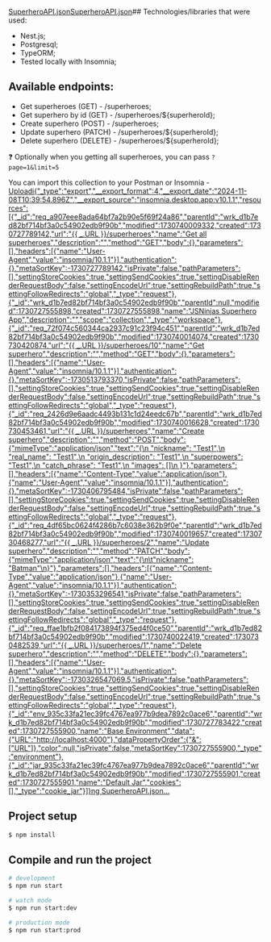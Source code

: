 [SuperheroAPI.json](https://github.com/user-attachments/files/17677133/SuperheroAPI.json)[SuperheroAPI.json](https://github.com/user-attachments/files/17677110/SuperheroAPI.json)## Technologies/libraries that were used:

- Nest.js;
- Postgresql;
- TypeORM;
- Tested locally with Insomnia;

## Available endpoints:

- Get superheroes (GET) - /superheroes;
- Get superhero by id (GET) - /superheroes/${superheroId};
- Create superhero (POST) - /superheroes;
- Update superhero (PATCH) - /superheroes/${superheroId};
- Delete superhero (DELETE) - /superheroes/${superheroId};

❓ Optionally when you getting all superheroes, you can pass `?page=1&limit=5`

You can import this collection to your Postman or Insomnia - [Uploadi{"_type":"export","__export_format":4,"__export_date":"2024-11-08T10:39:54.896Z","__export_source":"insomnia.desktop.app:v10.1.1","resources":[{"_id":"req_a907eee8ada64bf7a2b90e5f69f24a86","parentId":"wrk_d1b7ed82bf714bf3a0c54902edb9f90b","modified":1730740009332,"created":1730727789142,"url":"{{ _.URL }}/superheroes","name":"Get all superheroes","description":"","method":"GET","body":{},"parameters":[],"headers":[{"name":"User-Agent","value":"insomnia/10.1.1"}],"authentication":{},"metaSortKey":-1730727789142,"isPrivate":false,"pathParameters":[],"settingStoreCookies":true,"settingSendCookies":true,"settingDisableRenderRequestBody":false,"settingEncodeUrl":true,"settingRebuildPath":true,"settingFollowRedirects":"global","_type":"request"},{"_id":"wrk_d1b7ed82bf714bf3a0c54902edb9f90b","parentId":null,"modified":1730727555898,"created":1730727555898,"name":"JSNinjas Superhero App","description":"","scope":"collection","_type":"workspace"},{"_id":"req_72f074c560344ca2937c91c23f94c451","parentId":"wrk_d1b7ed82bf714bf3a0c54902edb9f90b","modified":1730740014074,"created":1730730420874,"url":"{{ _.URL }}/superheroes/10","name":"Get superhero","description":"","method":"GET","body":{},"parameters":[],"headers":[{"name":"User-Agent","value":"insomnia/10.1.1"}],"authentication":{},"metaSortKey":-1730513793370,"isPrivate":false,"pathParameters":[],"settingStoreCookies":true,"settingSendCookies":true,"settingDisableRenderRequestBody":false,"settingEncodeUrl":true,"settingRebuildPath":true,"settingFollowRedirects":"global","_type":"request"},{"_id":"req_2426d9e6aadc4493b131c1d24eedc67b","parentId":"wrk_d1b7ed82bf714bf3a0c54902edb9f90b","modified":1730740016628,"created":1730730453461,"url":"{{ _.URL }}/superheroes","name":"Create superhero","description":"","method":"POST","body":{"mimeType":"application/json","text":"{\n    \"nickname\": \"Test1\",\n    \"real_name\": \"Test1\",\n    \"origin_description\": \"Test1\",\n    \"superpowers\": \"Test1\",\n    \"catch_phrase\": \"Test1\",\n    \"images\": []\n  }"},"parameters":[],"headers":[{"name":"Content-Type","value":"application/json"},{"name":"User-Agent","value":"insomnia/10.1.1"}],"authentication":{},"metaSortKey":-1730406795484,"isPrivate":false,"pathParameters":[],"settingStoreCookies":true,"settingSendCookies":true,"settingDisableRenderRequestBody":false,"settingEncodeUrl":true,"settingRebuildPath":true,"settingFollowRedirects":"global","_type":"request"},{"_id":"req_4df65bc0624f4286b7c6038e362b9f0e","parentId":"wrk_d1b7ed82bf714bf3a0c54902edb9f90b","modified":1730740019657,"created":1730730468277,"url":"{{ _.URL }}/superheroes/2","name":"Update superhero","description":"","method":"PATCH","body":{"mimeType":"application/json","text":"{\n\t\"nickname\": \"Batman\"\n}"},"parameters":[],"headers":[{"name":"Content-Type","value":"application/json"},{"name":"User-Agent","value":"insomnia/10.1.1"}],"authentication":{},"metaSortKey":-1730353296541,"isPrivate":false,"pathParameters":[],"settingStoreCookies":true,"settingSendCookies":true,"settingDisableRenderRequestBody":false,"settingEncodeUrl":true,"settingRebuildPath":true,"settingFollowRedirects":"global","_type":"request"},{"_id":"req_ffae1bfb2f084173894f375ed4f0ce50","parentId":"wrk_d1b7ed82bf714bf3a0c54902edb9f90b","modified":1730740022419,"created":1730730482539,"url":"{{ _.URL }}/superheroes/1","name":"Delete superhero","description":"","method":"DELETE","body":{},"parameters":[],"headers":[{"name":"User-Agent","value":"insomnia/10.1.1"}],"authentication":{},"metaSortKey":-1730326547069.5,"isPrivate":false,"pathParameters":[],"settingStoreCookies":true,"settingSendCookies":true,"settingDisableRenderRequestBody":false,"settingEncodeUrl":true,"settingRebuildPath":true,"settingFollowRedirects":"global","_type":"request"},{"_id":"env_935c33fa21ec39fc4767ea977b9dea7892c0ace6","parentId":"wrk_d1b7ed82bf714bf3a0c54902edb9f90b","modified":1730727783422,"created":1730727555900,"name":"Base Environment","data":{"URL":"http://localhost:4000"},"dataPropertyOrder":{"&":["URL"]},"color":null,"isPrivate":false,"metaSortKey":1730727555900,"_type":"environment"},{"_id":"jar_935c33fa21ec39fc4767ea977b9dea7892c0ace6","parentId":"wrk_d1b7ed82bf714bf3a0c54902edb9f90b","modified":1730727555901,"created":1730727555901,"name":"Default Jar","cookies":[],"_type":"cookie_jar"}]}ng SuperheroAPI.json…]()


## Project setup

```bash
$ npm install
```

## Compile and run the project

```bash
# development
$ npm run start

# watch mode
$ npm run start:dev

# production mode
$ npm run start:prod
```
